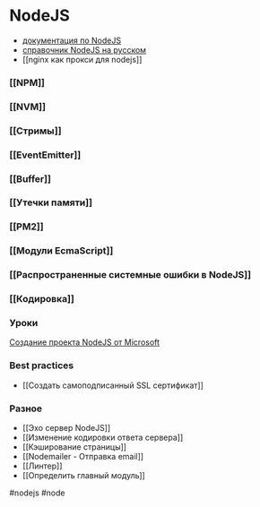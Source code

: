 # NodeJS
- [документация по NodeJS](https://nodejs.org/ru/docs/)
- [справочник NodeJS на русском](https://nodejsdev.ru/)
- [[nginx как прокси для nodejs]]

### [[NPM]]
### [[NVM]]
### [[Стримы]]
### [[EventEmitter]]
### [[Buffer]]
### [[Утечки памяти]]
### [[PM2]]

### [[Модули EcmaScript]]

### [[Распространенные системные ошибки в NodeJS]]

### [[Кодировка]]

### Уроки
[Создание проекта NodeJS от Microsoft](https://docs.microsoft.com/ru-ru/learn/modules/create-nodejs-project-dependencies/)

### Best practices
- [[Создать самоподписанный SSL сертификат]]


### Разное
- [[Эхо сервер NodeJS]]
- [[Изменение кодировки ответа сервера]]
- [[Кэширование страницы]]
- [[Nodemailer - Отправка email]]
- [[Линтер]]
- [[Определить главный модуль]]

#nodejs #node